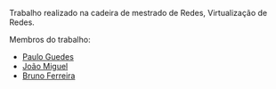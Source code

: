Trabalho realizado na cadeira de mestrado de Redes, Virtualização de Redes.

Membros do trabalho:
  - [Paulo Guedes](https://github.com/Oluap18)
  - [João Miguel](http://jrsmiguel.me/)
  - [Bruno Ferreira](https://github.com/brunobcfum)
